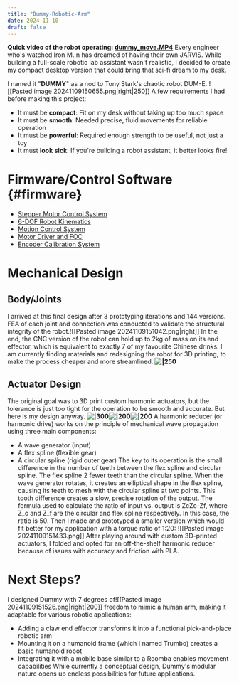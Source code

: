 ```yaml
---
title: "Dummy-Robotic-Arm"
date: 2024-11-10
draft: false
---
```


**Quick video of the robot operating: [dummy_move.MP4](https://drive.google.com/file/d/19syZx1zGBMIvCTpJkcvSTVYOZutUH3FT/view?usp=sharing)**
Every engineer who's watched Iron M. n has dreamed of having their own JARVIS. While building a full-scale robotic lab assistant wasn't realistic, I decided to create my compact desktop version that could bring that sci-fi dream to my desk.

I named it "**DUMMY**" as a nod to Tony Stark's chaotic robot DUM-E. ![[Pasted image 20241109150655.png|right|250]]
A few requirements I had before making this project:
- It must be **compact**: Fit on my desk without taking up too much space
- It must be **smooth**: Needed precise, fluid movements for reliable operation
- It must be **powerful**: Required enough strength to be useful, not just a toy
- It must **look** **sick**: If you're building a robot assistant, it better looks fire!
# Firmware/Control Software {#firmware}
- [Stepper Motor Control System](../stepper-motor-control-system)
- [6-DOF Robot Kinematics](../6-dof-robot-kinematics) 
- [Motion Control System](../motion-control-system)
- [Motor Driver and FOC](../motor-driver-and-foc)
- [Encoder Calibration System](../encoder-calibration-system)
# Mechanical Design
## Body/Joints
I arrived at this final design after 3 prototyping iterations and 144 versions.
FEA of each joint and connection was conducted to validate the structural integrity of the robot.![[Pasted image 20241109151042.png|right]]
In the end, the CNC version of the robot can hold up to 2kg of mass on its end effector, which is equivalent to exactly 7 of my favourite Chinese drinks:
I am currently finding materials and redesigning the robot for 3D printing, to make the process cheaper and more streamlined.
**![|250](https://lh7-rt.googleusercontent.com/docsz/AD_4nXeoFnI5t7OBq2lSQOIDl1KKcjLwoUPXpiQZAnRlLHAAsPGsKcxzb_r2PHkNMQDqCeFyI66sp2BvagmOlYTzTOea00w66EeWLDT4Kq--eWl9aY58syq9jkQO3WUsnmbwT9eHOhel4fhz0nJ9hep5HONBvOub?key=zwGjVZ7EjAL1kdZw6LWOIA)**
## Actuator Design
The original goal was to 3D print custom harmonic actuators, but the tolerance is just too tight for the operation to be smooth and accurate. But here is my design anyway.
**![|300](https://lh7-rt.googleusercontent.com/docsz/AD_4nXdqgwOZalXKUUkEMgMWDEsqQUtCl99xX8Aox1uDETC4mpsuDVYOST4uiFejUR233nwReUCjl4rHEi0jl-Q97Tw0GIu0yueAu7yPs1iq4S-U9zpqYsOH-easIxCLdM-BATBGS_Ku4xNlrdcwRy5FWskXro6u?key=zwGjVZ7EjAL1kdZw6LWOIA)****![|200](https://lh7-rt.googleusercontent.com/docsz/AD_4nXdx5ivxbcE_e5mW1Kbw76HRaVKRMRm6ngwn7sRrU74LVnDayMo1SbHn_OMm0tk6MrQcSG54KeeZ0S7_mvAVvY3qPYoPIPHvMG5K6BUCoyR0YuCxxxuDm36qj7hNG5gs22_aLe5xaSWGCutBRvmVkFmVtbdY?key=zwGjVZ7EjAL1kdZw6LWOIA)****![|200](https://lh7-rt.googleusercontent.com/docsz/AD_4nXf_Ned4o7-vaGOtbCLnHSVNO0jZAvauALhq62wBhR8yjUxvStVvXLTis-IAIgKvlAxJFEY5P52G9lDj3zF4s_JdU4LsRoNCmJVUOsdortIcsTBVB0ejF2Y7BH8w8vUTExMiYM03oTCVh9qW2FfnI35rwSU?key=zwGjVZ7EjAL1kdZw6LWOIA)**
A harmonic reducer (or harmonic drive) works on the principle of mechanical wave propagation using three main components:
- A wave generator (input)
- A flex spline (flexible gear)
- A circular spline (rigid outer gear)
The key to its operation is the small difference in the number of teeth between the flex spline and circular spline. The flex spline 2 fewer teeth than the circular spline. When the wave generator rotates, it creates an elliptical shape in the flex spline, causing its teeth to mesh with the circular spline at two points. This tooth difference creates a slow, precise rotation of the output.
The formula used to calculate the ratio of input vs. output is ZcZc-Zf, where Z_c and Z_f are the circular and flex spline respectively. In this case, the ratio is 50. 
Then I made and prototyped a smaller version which would fit better for my application with a torque ratio of 1:20:
 ![[Pasted image 20241109151433.png]]
After playing around with custom 3D-printed actuators, I folded and opted for an off-the-shelf harmonic reducer because of issues with accuracy and friction with PLA.
# Next Steps?
I designed Dummy with 7 degrees of![[Pasted image 20241109151526.png|right|200]] freedom to mimic a human arm, making it adaptable for various robotic applications:
- Adding a claw end effector transforms it into a functional pick-and-place robotic arm
- Mounting it on a humanoid frame (which I named Trumbo) creates a basic humanoid robot
- Integrating it with a mobile base similar to a Roomba enables movement capabilities
While currently a conceptual design, Dummy's modular nature opens up endless possibilities for future applications.
